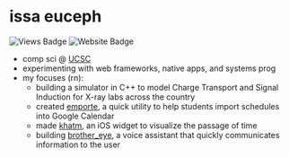 # issa euceph

![Views Badge](https://komarev.com/ghpvc/?username=euceph&label=views&color=0e75b6&style=flat)
![Website Badge](https://img.shields.io/badge/portfolio-euceph.io-blue?link=https%3A%2F%2Feuceph.io)

- comp sci @ [UCSC](https://ucsc.edu/)
- experimenting with web frameworks, native apps, and systems prog
- my focuses (rn):
  - building a simulator in C++ to model Charge Transport and Signal Induction for X-ray labs across the country
  - created [emporte](https://emporte.app/), a quick utility to help students import schedules into Google Calendar
  - made [khatm](https://github.com/euceph/khatm), an iOS widget to visualize the passage of time
  - building [brother_eye](https://github.com/euceph/brother_eye), a voice assistant that quickly communicates information to the user
